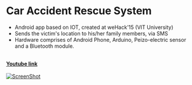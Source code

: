 # Car Accident Rescue System
* Android app based on IOT, created at weHack'15 (VIT University)
* Sends the victim's location to his/her family members, via SMS
* Hardware comprises of Android Phone, Arduino, Peizo-electric sensor and a Bluetooth module.

<br><strong><a href="https://www.youtube.com/watch?v=SJb-V7jrL40" target="blank">Youtube link</a></strong><br><br>
[![ScreenShot](http://img.youtube.com/vi/SJb-V7jrL40/0.jpg)](https://www.youtube.com/watch?v=SJb-V7jrL40)
